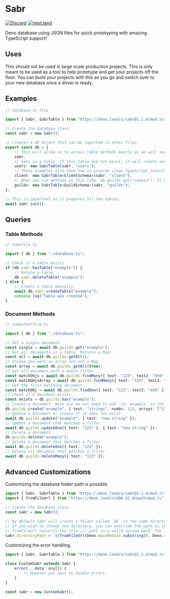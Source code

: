 # Sabr

[![Discord](https://img.shields.io/discord/223909216866402304?color=7289da&logo=discord&logoColor=white)](https://discord.gg/J4NqJ72)
[![nest.land](https://nest.land/badge.svg)](https://nest.land/package/Sabr)

Deno database using JSON files for quick prototyping with amazing TypeScript support!

## Uses

This should not be used in large scale production projects. This is only meant to be used as a tool to help prototype and get your projects off the floor. You can build your projects with this as you go and switch over to your new database once a driver is ready.

## Examples

```ts
// database.ts file

import { Sabr, SabrTable } from "https://deno.land/x/sabr@1.1.4/mod.ts";

// Create the database class
const sabr = new Sabr();

// Creates a db object that can be imported in other files.
export const db = {
	// This will allow us to access table methods easily as we will see below.
	sabr,
	// Sets up a table. If this table did not exist, it will create one.
	users: new SabrTable(sabr, "users"),
	// These examples also show how to provide clean TypeScript interfaces to have a much better TS experience.
	client: new SabrTable<ClientSchema>(sabr, "client"),
	// When you run methods on this like `db.guilds.get("someid")` It will show give you a GuildSchema type object.
	guilds: new SabrTable<GuildSchema>(sabr, "guilds"),
};

// This is important as it prepares all the tables.
await sabr.init();
```

## Queries

### Table Methods

```ts
// somefile.ts

import { db } from "./database.ts";

// Check if a table exists
if (db.sabr.hasTable("example")) {
	// Delete a table
	db.sabr.deleteTable("example");
} else {
	// Create a table manually
	await db.sabr.createTable("example");
	console.log("Table was created");
}
```

### Document Methods

```ts
// someotherfile.ts

import { db } from "./database.ts";

// Get a single document
const single = await db.guilds.get("example");
// Get all documents in a table. Returns a Map!
const all = await db.guilds.getAll();
// Incase you want an array and not a Map
const array = await db.guilds.getAll(true);
// Get all documens with a match filter
const matchObjs = await db.guilds.findMany({ test: "123", test2: "456" });
const matchObjsArray = await db.guilds.findMany({ test: "123", test2: "456" }, true);
// Get the first matching document
const matchObj = await db.guilds.findOne({ test: "123", test2: "456" });
// Check if a document exists
const exists = db.guilds.has("example");
// Create a document. Note you do not need to add `id: example` in the payload but you can if you so choose.
db.guilds.create("example", { test: "strings", numbs: 123, arrays: ["123", 123] });
// Update a document or create if it does not exist.
await db.guilds.update("example", { test: "new string" });
// Update a document that matches a filter
await db.guilds.updateOne({ test: "123" }, { test: "new string" });
// Delete a document
db.guilds.delete("example");
// Delete a document that matches a filter
await db.guilds.deleteOne({ test: "123" });
// Delete all document that matches a filter
await db.guilds.deleteMany({ test: "123" });
```

## Advanced Customizations

Customizing the database folder path is possible.

```ts
import { Sabr, SabrTable } from "https://deno.land/x/sabr@1.1.4/mod.ts";
import { fromFileUrl } from "https://deno.land/std@0.81.0/path/mod.ts";

// Create the database class
const sabr = new Sabr();

// By default Sabr will create a folder called `db` in the same directory where you ran your code, using deno run .... mod.ts
// If you wish to change the directory, you can override the path as shown below
// fromFileUrl converts the file:/// path to a valid system path. The last / index remove the mod.ts file name
sabr.directoryPath = `${fromFileUrl(Deno.mainModule.substring(0, Deno.mainModule.lastIndexOf("/")))}/database/`;
```

Customizing the error handling.
```ts
import { Sabr, SabrTable } from "https://deno.land/x/sabr@1.1.4/mod.ts";

class CustomSabr extends Sabr {
	error(...data: any[]) {
		// However you want to handle errors.
	}
}

const sabr = new CustomSabr();
```
